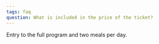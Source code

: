 ```yaml
---
tags: faq
question: What is included in the price of the ticket?
---
```


Entry to the full program and two meals per day.
